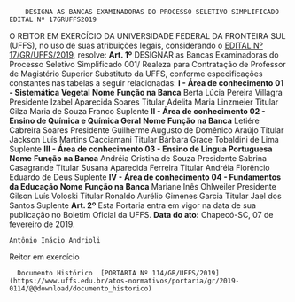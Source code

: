         DESIGNA AS BANCAS EXAMINADORAS DO PROCESSO SELETIVO SIMPLIFICADO EDITAL Nº 17GRUFFS2019  

 O REITOR EM EXERCÍCIO DA UNIVERSIDADE FEDERAL DA FRONTEIRA SUL (UFFS), no uso de suas atribuições legais, considerando o [EDITAL Nº 17/GR/UFFS/2019](https://www.uffs.edu.br/atos-normativos/edital/gr/2019-0017), resolve:   **Art. 1º**  DESIGNAR as Bancas Examinadoras do Processo Seletivo Simplificado 001/ Realeza para Contratação de Professor de Magistério Superior Substituto da UFFS, conforme especificações constantes nas tabelas a seguir relacionadas: **I - Área de conhecimento 01 - Sistemática Vegetal**     **Nome**   **Função na Banca**     Berta Lúcia Pereira Villagra   Presidente     Izabel Aparecida Soares   Titular     Adelita Maria Linzmeier   Titular     Gilza Maria de Souza Franco   Suplente       **II - Área de conhecimento 02 - Ensino de Química e Química Geral**     **Nome**   **Função na Banca**     Letiére Cabreira Soares   Presidente     Guilherme Augusto de Domênico Araújo   Titular     Jackson Luís Martins Cacciamani   Titular     Bárbara Grace Tobaldini de Lima   Suplente      **III - Área de conhecimento 03 - Ensino de Língua Portuguesa**     **Nome**   **Função na Banca**     Andréia Cristina de Souza   Presidente     Sabrina Casagrande   Titular     Susana Aparecida Ferreira   Titular     Andréia Florêncio Eduardo de Deus   Suplente      **IV - Área de conhecimento 04 - Fundamentos da Educação**     **Nome**   **Função na Banca**     Mariane Inês Ohlweiler   Presidente     Gilson Luís Voloski   Titular     Ronaldo Aurélio Gimenes Garcia   Titular     Jael dos Santos   Suplente       **Art. 2º**  Esta Portaria entra em vigor na data de sua publicação no Boletim Oficial da UFFS.      **Data do ato:** Chapecó-SC, 07 de fevereiro de 2019.   
 

    Antônio Inácio Andrioli   
 Reitor em exercício 

      Documento Histórico  [PORTARIA Nº 114/GR/UFFS/2019](https://www.uffs.edu.br/atos-normativos/portaria/gr/2019-0114/@@download/documento_historico)     
      